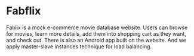 # Fabflix

Fablix is a mock e-commerce movie database website. Users can browse for movies, learn more details, add them into shopping cart as they want, and check out. There is also an Android app built on the website. And we apply master-slave instances technique for load balancing.
